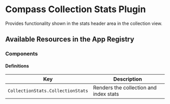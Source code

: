 # Compass Collection Stats Plugin

Provides functionality shown in the stats header area in the collection view.

## Available Resources in the App Registry

### Components

#### Definitions

| Key                               | Description                                   |
|-----------------------------------|-----------------------------------------------|
| `CollectionStats.CollectionStats` | Renders the collection and index stats        |
